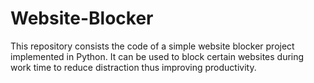 # Website-Blocker
This repository consists the code of a simple website blocker project implemented in Python. It can be used to block certain websites during work time to reduce distraction thus improving productivity.

